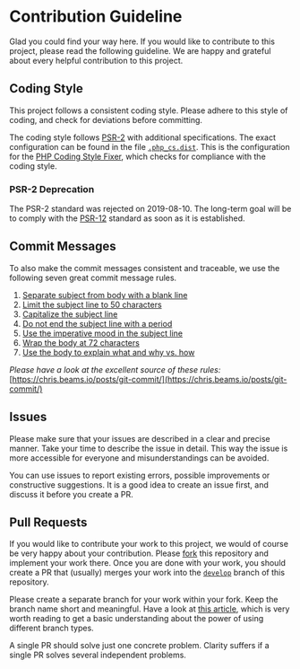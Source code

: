 Contribution Guideline
======================

Glad you could find your way here. If you would like to contribute to this project,
please read the following guideline. We are happy and grateful about every helpful
contribution to this project.

Coding Style
------------

This project follows a consistent coding style. Please adhere to this style of coding,
and check for deviations before committing.

The coding style follows [PSR-2](https://www.php-fig.org/psr/psr-2/) with additional
specifications. The exact configuration can be found in the file [`.php_cs.dist`](.php_cs.dist).
This is the configuration for the [PHP Coding Style Fixer](https://github.com/FriendsOfPHP/PHP-CS-Fixer),
which checks for compliance with the coding style.

### PSR-2 Deprecation

The PSR-2 standard was rejected on 2019-08-10. The long-term goal will be to comply
with the [PSR-12](https://www.php-fig.org/psr/psr-12/) standard as soon as it is established.

Commit Messages
---------------

To also make the commit messages consistent and traceable, we use the following
seven great commit message rules.

 1. [Separate subject from body with a blank line](https://chris.beams.io/posts/git-commit/#separate)
 2. [Limit the subject line to 50 characters](https://chris.beams.io/posts/git-commit/#limit-50)
 3. [Capitalize the subject line](https://chris.beams.io/posts/git-commit/#capitalize)
 4. [Do not end the subject line with a period](https://chris.beams.io/posts/git-commit/#end)
 5. [Use the imperative mood in the subject line](https://chris.beams.io/posts/git-commit/#imperative)
 6. [Wrap the body at 72 characters](https://chris.beams.io/posts/git-commit/#wrap-72)
 7. [Use the body to explain what and why vs. how](https://chris.beams.io/posts/git-commit/#why-not-how)

*Please have a look at the excellent source of these rules:*
[https://chris.beams.io/posts/git-commit/](https://chris.beams.io/posts/git-commit/)

Issues
------

Please make sure that your issues are described in a clear and precise manner.
Take your time to describe the issue in detail. This way the issue is more
accessible for everyone and misunderstandings can be avoided.

You can use issues to report existing errors, possible improvements
or constructive suggestions. It is a good idea to create an issue first,
and discuss it before you create a PR.

Pull Requests
-------------

If you would like to contribute your work to this project, we would of
course be very happy about your contribution.
Please [fork](https://help.github.com/en/github/getting-started-with-github/fork-a-repo)
this repository and implement your work there. Once you are done with your work,
you should create a PR that (usually) merges your work into the
[`develop`](https://github.com/Cakasim/php-payone-sdk/tree/develop/)
branch of this repository.

Please create a separate branch for your work within your fork. Keep the branch
name short and meaningful. Have a look at
[this article](https://nvie.com/posts/a-successful-git-branching-model/),
which is very worth reading to get a basic understanding about the power
of using different branch types.

A single PR should solve just one concrete problem. Clarity suffers if a single
PR solves several independent problems.


 
